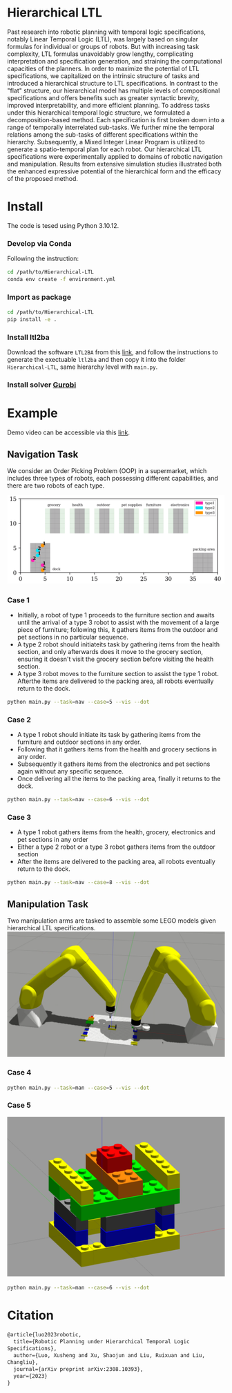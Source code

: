 # Hierarchical LTL
Past research into robotic planning with temporal logic specifications, notably Linear Temporal Logic (LTL), was largely based on singular formulas for individual or groups of robots. But with increasing task complexity, LTL formulas unavoidably grow lengthy, complicating interpretation and specification generation, and straining the computational capacities of the planners. In order to maximize the potential of LTL specifications, we capitalized on the intrinsic structure of tasks and introduced a hierarchical structure to LTL specifications. In contrast to the "flat" structure, our hierarchical model has multiple levels of compositional specifications and offers benefits such as greater syntactic brevity, improved interpretability, and more efficient planning. To address tasks under this hierarchical temporal logic structure, we formulated a decomposition-based method. Each specification is first broken down into a range of temporally interrelated  sub-tasks. We further mine the temporal relations among the sub-tasks of different specifications within the hierarchy. Subsequently, a Mixed Integer Linear Program is utilized to generate a spatio-temporal plan for each robot. Our hierarchical LTL specifications were experimentally applied to domains of robotic navigation and manipulation. Results from extensive simulation studies illustrated both the enhanced expressive potential of the hierarchical form and the efficacy of the proposed method.

# Install
 The code is tesed using Python 3.10.12.
### Develop via Conda
 Following the instruction:
```bash
cd /path/to/Hierarchical-LTL
conda env create -f environment.yml
```
### Import as package
```bash
cd /path/to/Hierarchical-LTL
pip install -e .
```
### Install ltl2ba
Download the software `LTL2BA` from this [link](http://www.lsv.fr/~gastin/ltl2ba/index.php), and follow the instructions to generate the exectuable `ltl2ba` and then copy it into the folder `Hierarchical-LTL`, same hierarchy level with `main.py`.
### Install solver [Gurobi](https://www.gurobi.com)
# Example
Demo video can be accessible via this [link](https://youtu.be/YbmYmq1RmhI?si=eI1JoR5qIEuFKwWi).
## Navigation Task
We consider an Order Picking Problem (OOP) in a supermarket, which includes three types of robots, each possessing different capabilities, and there are two robots of each type. 

![OOP](./imgs/supermarket.png)
### Case 1
* Initially, a robot of type 1 proceeds to the furniture section and awaits until the arrival of a type 3 robot to assist with the movement of a large piece of furniture; following this, it gathers items from the outdoor and pet sections in no particular sequence.
* A type 2 robot should initiateits task by gathering items from the health section, and only afterwards does it move to the grocery section, ensuring it doesn't visit the grocery section before visiting the health section.
* A type 3 robot moves to the furniture section to assist the type 1 robot. Afterthe items are delivered to the packing area, all robots eventually return to the dock. 
```bash
python main.py --task=nav --case=5 --vis --dot
```
### Case 2
* A type 1 robot should initiate its task by gathering items from the furniture and outdoor sections in any order.
* Following that it gathers items from the health and grocery sections in any order.
* Subsequently it gathers items from the electronics and pet sections again without any specific sequence.
* Once delivering all the items to the packing area, finally it returns to the dock.
```bash
python main.py --task=nav --case=6 --vis --dot
```
### Case 3
* A type 1 robot gathers items from the health, grocery, electronics and pet sections in any order
* Either a type 2 robot or a type 3 robot gathers items from the outdoor section
* After the items are delivered to the packing area, all robots eventually return to the dock.
```bash
python main.py --task=nav --case=8 --vis --dot
```
## Manipulation Task
Two manipulation arms are tasked to assemble some LEGO models given hierarchical LTL specifications.
![OOP](./imgs/arm.png)
### Case 4
<!-- ![OOP](./imgs/icl!.png) -->
```bash
python main.py --task=man --case=5 --vis --dot
```
### Case 5
![OOP](./imgs/house.png)
```bash
python main.py --task=man --case=6 --vis --dot
```
# Citation
```
@article{luo2023robotic,
  title={Robotic Planning under Hierarchical Temporal Logic Specifications},
  author={Luo, Xusheng and Xu, Shaojun and Liu, Ruixuan and Liu, Changliu},
  journal={arXiv preprint arXiv:2308.10393},
  year={2023}
}
```